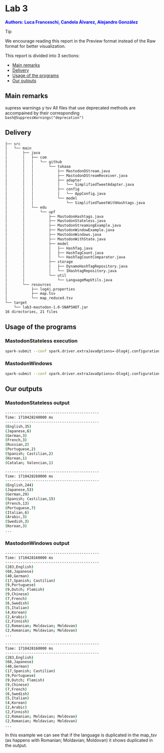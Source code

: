 # Lab 3
<font color="blue"><b>Authors: Luca Franceschi, Candela Álvarez, Alejandro González</b></font>

> [!TIP]
> We encourage reading this report in the Preview format instead of the Raw format for better visualization.

This report is divided into 3 sections:

- [Main remarks](#main-remarks)
- [Delivery](#delivery)
- [Usage of the programs](#usage-of-the-programs)
- [Our outputs](#our-outputs)

## Main remarks

supress warnings y tsv
All files that use deprecated methods are accompained by their corresponding ```bash@SuppressWarnings("deprecation")```

## Delivery

```bash
├── src
│   └── main
│       ├── java
│       │   ├── com
│       │   │   └── github
│       │   │       └── tukaaa
│       │   │           ├── MastodonDStream.java
│       │   │           ├── MastodonDStreamReceiver.java
│       │   │           ├── adapter
│       │   │           │   └── SimplifiedTweetAdapter.java
│       │   │           ├── config
│       │   │           │   └── AppConfig.java
│       │   │           └── model
│       │   │               └── SimplifiedTweetWithHashtags.java
│       │   └── edu
│       │       └── upf
│       │           ├── MastodonHashtags.java
│       │           ├── MastodonStateless.java
│       │           ├── MastodonStreamingExample.java
│       │           ├── MastodonWindowExample.java
│       │           ├── MastodonWindows.java
│       │           ├── MastodonWithState.java
│       │           ├── model
│       │           │   ├── HashTag.java
│       │           │   ├── HashTagCount.java
│       │           │   └── HashTagCountComparator.java
│       │           ├── storage
│       │           │   ├── DynamoHashTagRepository.java
│       │           │   └── IHashtagRepository.java
│       │           └── util
│       │               └── LanguageMapUtils.java
│       └── resources
│           ├── log4j.properties
│           ├── map.tsv
│           └── map_reduced.tsv
└── target
    └── lab3-mastodon-1.0-SNAPSHOT.jar
16 directories, 21 files
```

## Usage of the programs

### MastodonStateless execution

```bash
spark-submit --conf spark.driver.extraJavaOptions=-Dlog4j.configuration=file:log4j.properties --class edu.upf.MastodonStateless target/lab3-mastodon-1.0-SNAPSHOT.jar src/main/resources/map_reduced.tsv
```

### MastodonWindows

```bash
spark-submit --conf spark.driver.extraJavaOptions=-Dlog4j.configuration=file:log4j.properties --class edu.upf.MastodonWindows target/lab3-mastodon-1.0-SNAPSHOT.jar src/main/resources/map_reduced.tsv
```

## Our outputs

### MastodonStateless output
```bash
-------------------------------------------
Time: 1710428240000 ms
-------------------------------------------
(English,35)
(Japanese,6)
(German,3)
(French,3)
(Russian,2)
(Portuguese,2)
(Spanish; Castilian,2)
(Korean,1)
(Catalan; Valencian,1)

-------------------------------------------
Time: 1710428260000 ms
-------------------------------------------
(English,244)
(Japanese,53)
(German,29)
(Spanish; Castilian,15)
(French,13)
(Portuguese,7)
(Italian,6)
(Arabic,3)
(Swedish,3)
(Korean,3)
...
```

### MastodonWindows output
```bash
-------------------------------------------
Time: 1710428160000 ms
-------------------------------------------
(283,English)
(68,Japanese)
(40,German)
(17,Spanish; Castilian)
(9,Portuguese)
(9,Dutch; Flemish)
(9,Chinese)
(7,French)
(6,Swedish)
(5,Italian)
(4,Korean)
(2,Arabic)
(2,Finnish)
(2,Romanian; Moldavian; Moldovan)
(2,Romanian; Moldavian; Moldovan)
...

-------------------------------------------
Time: 1710428160000 ms
-------------------------------------------
(283,English)
(68,Japanese)
(40,German)
(17,Spanish; Castilian)
(9,Portuguese)
(9,Dutch; Flemish)
(9,Chinese)
(7,French)
(6,Swedish)
(5,Italian)
(4,Korean)
(2,Arabic)
(2,Finnish)
(2,Romanian; Moldavian; Moldovan)
(2,Romanian; Moldavian; Moldovan)
...
```
In this example we can see that if the language is duplicated in the map_tsv (as happens with Romanian; Moldavian; Moldovan) it shows duplicated in the output.